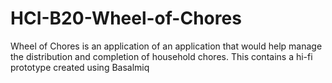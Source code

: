 # HCI-B20-Wheel-of-Chores
Wheel of Chores is an application of an application that would help manage the distribution and completion of household chores. This contains a hi-fi prototype created using Basalmiq
